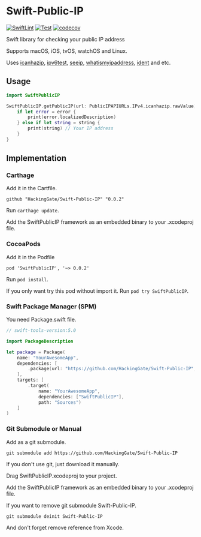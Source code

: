 # Swift-Public-IP
[![SwiftLint](https://github.com/HackingGate/Swift-Public-IP/actions/workflows/swiftlint.yml/badge.svg)](https://github.com/HackingGate/Swift-Public-IP/actions/workflows/swiftlint.yml)
[![Test](https://github.com/HackingGate/Swift-Public-IP/actions/workflows/test.yml/badge.svg)](https://github.com/HackingGate/Swift-Public-IP/actions/workflows/test.yml)
[![codecov](https://codecov.io/gh/HackingGate/Swift-Public-IP/branch/master/graph/badge.svg?token=euyimOnZ1U)](https://codecov.io/gh/HackingGate/Swift-Public-IP)

Swift library for checking your public IP address

Supports macOS, iOS, tvOS, watchOS and Linux.

Uses [icanhazip](https://icanhazip.com), [ipv6test](https://v4v6.ipv6-test.com/api/myip.php), [seeip](https://ip.seeip.org), [whatismyipaddress](https://bot.whatismyipaddress.com), [ident](https://ident.me/) and etc.

## Usage

```swift
import SwiftPublicIP

SwiftPublicIP.getPublicIP(url: PublicIPAPIURLs.IPv4.icanhazip.rawValue) { (string, error) in
    if let error = error {
        print(error.localizedDescription)
    } else if let string = string {
        print(string) // Your IP address
    }
}
```

## Implementation

### Carthage

Add it in the Cartfile.

```
github "HackingGate/Swift-Public-IP" "0.0.2"
```

Run `carthage update`.

Add the SwiftPublicIP framework as an embedded binary to your .xcodeproj file.

### CocoaPods

Add it in the Podfile

```
pod 'SwiftPublicIP', '~> 0.0.2'
```

Run `pod install`.

If you only want try this pod without import it. Run  `pod try SwiftPublicIP`.

### Swift Package Manager (SPM)

You need Package.swift file.

```swift
// swift-tools-version:5.0

import PackageDescription

let package = Package(
    name: "YourAwesomeApp",
    dependencies: [
        .package(url: "https://github.com/HackingGate/Swift-Public-IP", from: "0.0.2"),
    ],
    targets: [
        .target(
            name: "YourAwesomeApp",
            dependencies: ["SwiftPublicIP"],
            path: "Sources")
    ]
)
```

### Git Submodule or Manual

Add as a git submodule.

```
git submodule add https://github.com/HackingGate/Swift-Public-IP
```

If you don't use git, just download it manually.

Drag SwiftPublicIP.xcodeproj to your project.

Add the SwiftPublicIP framework as an embedded binary to your .xcodeproj file.

If you want to remove git submodule Swift-Public-IP.

```
git submodule deinit Swift-Public-IP
```

And don't forget remove reference from Xcode.
